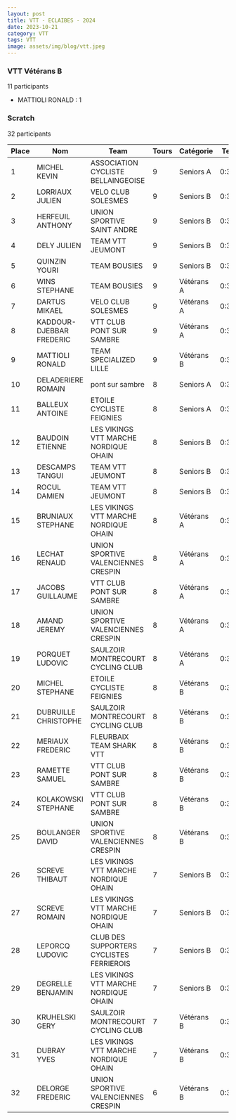 ```yaml
---
layout: post
title: VTT - ECLAIBES - 2024
date: 2023-10-21
category: VTT
tags: VTT
image: assets/img/blog/vtt.jpeg
---
```


### VTT Vétérans B
11 participants
- MATTIOLI RONALD : 1

### Scratch
32 participants

| Place | Nom | Team | Tours | Catégorie | Temps |
|---|---|---|---|---|---|
| 1 | MICHEL KEVIN | ASSOCIATION CYCLISTE BELLAINGEOISE | 9 | Seniors A | 0:38:53 |
| 2 | LORRIAUX JULIEN | VELO CLUB SOLESMES | 9 | Seniors B | 0:38:53 |
| 3 | HERFEUIL ANTHONY | UNION SPORTIVE SAINT ANDRE | 9 | Seniors B | 0:38:53 |
| 4 | DELY JULIEN | TEAM VTT JEUMONT | 9 | Seniors B | 0:38:53 |
| 5 | QUINZIN YOURI | TEAM BOUSIES | 9 | Seniors B | 0:38:53 |
| 6 | WINS STEPHANE | TEAM BOUSIES | 9 | Vétérans A | 0:38:53 |
| 7 | DARTUS MIKAEL | VELO CLUB SOLESMES | 9 | Vétérans A | 0:38:53 |
| 8 | KADDOUR-DJEBBAR FREDERIC | VTT  CLUB PONT SUR SAMBRE | 9 | Vétérans A | 0:38:53 |
| 9 | MATTIOLI RONALD | TEAM SPECIALIZED LILLE | 9 | Vétérans B | 0:38:53 |
| 10 | DELADERIERE ROMAIN | pont sur sambre | 8 | Seniors A | 0:38:53 |
| 11 | BALLEUX ANTOINE | ETOILE CYCLISTE FEIGNIES | 8 | Seniors A | 0:38:53 |
| 12 | BAUDOIN ETIENNE | LES VIKINGS VTT MARCHE NORDIQUE OHAIN | 8 | Seniors B | 0:38:53 |
| 13 | DESCAMPS TANGUI | TEAM VTT JEUMONT | 8 | Seniors B | 0:38:53 |
| 14 | ROCUL DAMIEN | TEAM VTT JEUMONT | 8 | Seniors B | 0:38:53 |
| 15 | BRUNIAUX STEPHANE | LES VIKINGS VTT MARCHE NORDIQUE OHAIN | 8 | Vétérans A | 0:38:53 |
| 16 | LECHAT RENAUD | UNION SPORTIVE VALENCIENNES CRESPIN | 8 | Vétérans A | 0:38:53 |
| 17 | JACOBS GUILLAUME | VTT  CLUB PONT SUR SAMBRE | 8 | Vétérans A | 0:38:53 |
| 18 | AMAND JEREMY | UNION SPORTIVE VALENCIENNES CRESPIN | 8 | Vétérans A | 0:38:53 |
| 19 | PORQUET LUDOVIC | SAULZOIR MONTRECOURT CYCLING CLUB | 8 | Vétérans A | 0:38:53 |
| 20 | MICHEL STEPHANE | ETOILE CYCLISTE FEIGNIES | 8 | Vétérans B | 0:38:53 |
| 21 | DUBRUILLE CHRISTOPHE | SAULZOIR MONTRECOURT CYCLING CLUB | 8 | Vétérans B | 0:38:53 |
| 22 | MERIAUX FREDERIC | FLEURBAIX TEAM SHARK VTT | 8 | Vétérans B | 0:38:53 |
| 23 | RAMETTE SAMUEL | VTT  CLUB PONT SUR SAMBRE | 8 | Vétérans B | 0:38:53 |
| 24 | KOLAKOWSKI STEPHANE | VTT  CLUB PONT SUR SAMBRE | 8 | Vétérans B | 0:38:53 |
| 25 | BOULANGER DAVID | UNION SPORTIVE VALENCIENNES CRESPIN | 8 | Vétérans B | 0:38:53 |
| 26 | SCREVE THIBAUT | LES VIKINGS VTT MARCHE NORDIQUE OHAIN | 7 | Seniors B | 0:38:53 |
| 27 | SCREVE ROMAIN | LES VIKINGS VTT MARCHE NORDIQUE OHAIN | 7 | Seniors B | 0:38:53 |
| 28 | LEPORCQ LUDOVIC | CLUB DES SUPPORTERS CYCLISTES FERRIEROIS | 7 | Seniors B | 0:38:53 |
| 29 | DEGRELLE BENJAMIN | LES VIKINGS VTT MARCHE NORDIQUE OHAIN | 7 | Seniors B | 0:38:53 |
| 30 | KRUHELSKI GERY | SAULZOIR MONTRECOURT CYCLING CLUB | 7 | Vétérans B | 0:38:53 |
| 31 | DUBRAY YVES | LES VIKINGS VTT MARCHE NORDIQUE OHAIN | 7 | Vétérans B | 0:38:53 |
| 32 | DELORGE FREDERIC | UNION SPORTIVE VALENCIENNES CRESPIN | 6 | Vétérans B | 0:38:53 |
